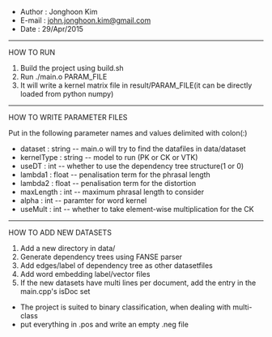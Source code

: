 
- Author : Jonghoon Kim
- E-mail : john.jonghoon.kim@gmail.com
- Date : 29/Apr/2015

------------------------------------------------------------------------------

HOW TO RUN

1. Build the project using build.sh
2. Run ./main.o PARAM_FILE
3. It will write a kernel matrix file in result/PARAM_FILE(it can be directly
   loaded from python numpy)

------------------------------------------------------------------------------

HOW TO WRITE PARAMETER FILES

Put in the following parameter names and values delimited with colon(:)
   - dataset : string -- main.o will try to find the datafiles in data/dataset
   - kernelType : string -- model to run (PK or CK or VTK)
   - useDT : int -- whether to use the dependency tree structure(1 or 0)
   - lambda1 : float -- penalisation term for the phrasal length
   - lambda2 : float -- penalisation term for the distortion
   - maxLength : int -- maximum phrasal length to consider
   - alpha : int -- paramter for word kernel
   - useMult : int -- whether to take element-wise multiplication for the CK

------------------------------------------------------------------------------

HOW TO ADD NEW DATASETS

1. Add a new directory in data/
2. Generate dependency trees using FANSE parser
3. Add edges/label of dependency tree as other datasetfiles
4. Add word embedding label/vector files
5. If the new datasets have multi lines per document, add the entry 
   in the main.cpp's isDoc set

- The project is suited to binary classification, when dealing with multi-class
- put everything in .pos and write an empty .neg file

